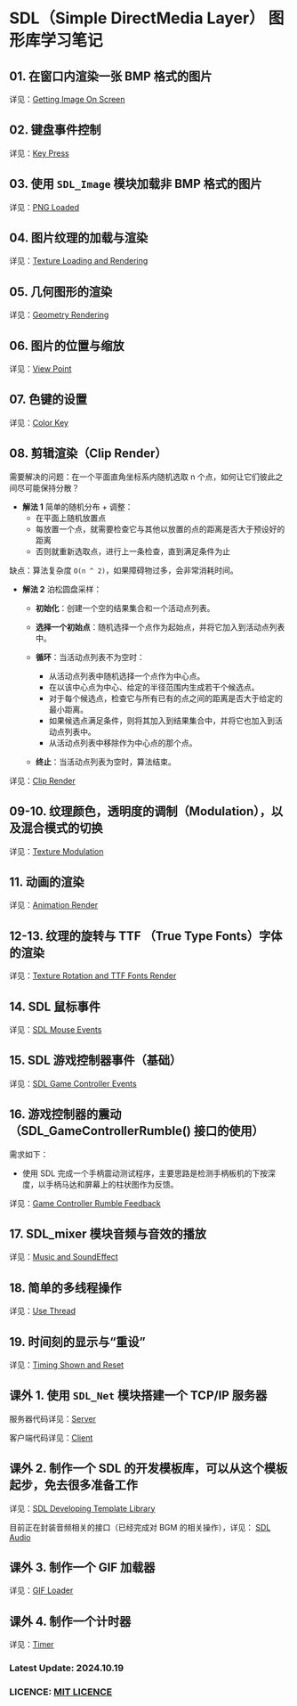 # SDL（Simple DirectMedia Layer） 图形库学习笔记

## 01. 在窗口内渲染一张 BMP 格式的图片

详见：[Getting Image On Screen](https://github.com/JesseZ332623/SDL-Learning/tree/master/src/01)

## 02. 键盘事件控制

详见：[Key Press](https://github.com/JesseZ332623/SDL-Learning/tree/master/src/02)

## 03. 使用 `SDL_Image` 模块加载非 BMP 格式的图片

详见：[PNG Loaded](https://github.com/JesseZ332623/SDL-Learning/tree/master/src/03)

## 04. 图片纹理的加载与渲染

详见：[Texture Loading and Rendering](https://github.com/JesseZ332623/SDL-Learning/tree/master/src/04)

## 05. 几何图形的渲染

详见：[Geometry Rendering](https://github.com/JesseZ332623/SDL-Learning/tree/master/src/05)

## 06. 图片的位置与缩放

详见：[View Point](https://github.com/JesseZ332623/SDL-Learning/blob/master/src/06)

## 07. 色键的设置

详见：[Color Key](https://github.com/JesseZ332623/SDL-Learning/blob/master/src/07)

## 08. 剪辑渲染（Clip Render）

需要解决的问题：在一个平面直角坐标系内随机选取 n 个点，如何让它们彼此之间尽可能保持分散？

- **解法 1** 简单的随机分布 + 调整：
  - 在平面上随机放置点
  - 每放置一个点，就需要检查它与其他以放置的点的距离是否大于预设好的距离
  - 否则就重新选取点，进行上一条检查，直到满足条件为止

缺点：算法复杂度 `O(n ^ 2)`，如果障碍物过多，会非常消耗时间。
  
- **解法 2** 泊松圆盘采样：
  - **初始化**：创建一个空的结果集合和一个活动点列表。
  - **选择一个初始点**：随机选择一个点作为起始点，并将它加入到活动点列表中。
  - **循环**：当活动点列表不为空时：
    - 从活动点列表中随机选择一个点作为中心点。
    - 在以该中心点为中心、给定的半径范围内生成若干个候选点。
    - 对于每个候选点，检查它与所有已有的点之间的距离是否大于给定的最小距离。
    - 如果候选点满足条件，则将其加入到结果集合中，并将它也加入到活动点列表中。
    - 从活动点列表中移除作为中心点的那个点。

  - **终止**：当活动点列表为空时，算法结束。

详见：[Clip Render](https://github.com/JesseZ332623/SDL-Learning/blob/master/src/08)

## 09-10. 纹理颜色，透明度的调制（Modulation），以及混合模式的切换

详见：[Texture Modulation](https://github.com/JesseZ332623/SDL-Learning/tree/master/src/09-10)

## 11. 动画的渲染

详见：[Animation Render](https://github.com/JesseZ332623/SDL-Learning/tree/master/src/11)

## 12-13. 纹理的旋转与 TTF （True Type Fonts）字体的渲染

详见：[Texture Rotation and TTF Fonts Render](https://github.com/JesseZ332623/SDL-Learning/tree/master/src/12-13)

## 14. SDL 鼠标事件

详见：[SDL Mouse Events](https://github.com/JesseZ332623/SDL-Learning/tree/master/src/14)

## 15. SDL 游戏控制器事件（基础）

详见：[SDL Game Controller Events](https://github.com/JesseZ332623/SDL-Learning/tree/master/src/15)

## 16. 游戏控制器的震动（SDL_GameControllerRumble() 接口的使用）

需求如下：

- 使用 SDL 完成一个手柄震动测试程序，主要思路是检测手柄板机的下按深度，以手柄马达和屏幕上的柱状图作为反馈。

详见：[Game Controller Rumble Feedback](https://github.com/JesseZ332623/SDL-Learning/blob/master/src/16/rumble_feedback.cpp)

## 17. SDL_mixer 模块音频与音效的播放

详见：[Music and SoundEffect](https://github.com/JesseZ332623/SDL-Learning/blob/master/src/17/17_main.cpp)

## 18. 简单的多线程操作

详见：[Use Thread](https://github.com/JesseZ332623/SDL-Learning/blob/master/src/18/18_main.cpp)

## 19. 时间刻的显示与“重设”

详见：[Timing Shown and Reset](https://github.com/JesseZ332623/SDL-Learning/tree/master/src/19)

## 课外 1. 使用 `SDL_Net` 模块搭建一个 TCP/IP 服务器

服务器代码详见：[Server](https://github.com/JesseZ332623/SDL-Learning/tree/master/src/extra/defs_server.cpp)

客户端代码详见：[Client](https://github.com/JesseZ332623/SDL-Learning/tree/master/src/extra/defs_client.cpp)

## 课外 2. 制作一个 SDL 的开发模板库，可以从这个模板起步，免去很多准备工作

详见：[SDL Developing Template Library](https://github.com/JesseZ332623/SDL-Learning/tree/master/SDLTemplateCode)

目前正在封装音频相关的接口（已经完成对 BGM 的相关操作），详见：
[SDL Audio](https://github.com/JesseZ332623/SDL-Learning/blob/master/SDLTemplateCode/include/audio.hpp)

## 课外 3. 制作一个 GIF 加载器

详见：[GIF Loader](https://github.com/JesseZ332623/SDL-Learning/tree/master/src/extra/GIF_Loader)

## 课外 4. 制作一个计时器

详见：[Timer](https://github.com/JesseZ332623/SDL-Learning/tree/master/src/Timer)

### Latest Update: 2024.10.19

### LICENCE: [MIT LICENCE](https://github.com/JesseZ332623/SDL-Learning/blob/master/LICENSE)
